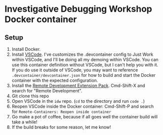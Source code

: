 # Investigative Debugging Workshop Docker container

## Setup

1. Install Docker.
2. Install [VSCode](https://code.visualstudio.com/). 
   I've customizes the .devcontainer config to Just Work within VSCode, and I'll be doing all my demoing within VSCode. You can use this container definition without VSCode, but I can't help you with it. If you do use it outside of VSCode, you may want to reference `.devcontainer/devcontainer.json` for how to build and start the Docker container with the expected  configuration.
3. Install the [Remote Development Extension Pack](https://marketplace.visualstudio.com/items?itemName=ms-vscode-remote.vscode-remote-extensionpack).  Cmd-Shift-X and search for "Remote Development".
4. Git clone this repo
5. Open VSCode in the `idw` repo. (`cd` to the directory and run `code .`)
6. Reopen VSCode inside the Docker container: Cmd-Shift-P and search for `Remote-Containers: Reopen inside container`
7. Go make a pot of coffee, because if all goes well the container build will take a while!
8. If the build breaks for some reason, let me know!